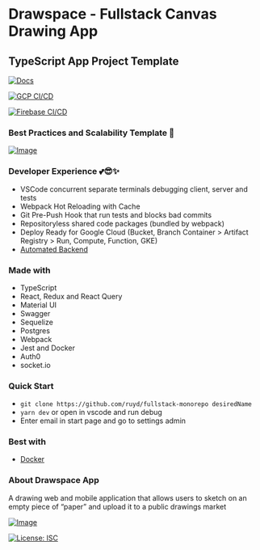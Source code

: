 # Drawspace - Fullstack Canvas Drawing App

## TypeScript App Project Template

[![Docs](https://github.com/ruyd/fullstack-monorepo/actions/workflows/client-deploy-ghpages.yml/badge.svg)](https://ruyd.github.io/fullstack-monorepo)

[![GCP CI/CD](https://github.com/ruyd/fullstack-monorepo/actions/workflows/deploy-google.yml/badge.svg)](https://api.drawspace.app/docs)

[![Firebase CI/CD](https://github.com/ruyd/fullstack-monorepo/actions/workflows/firebase-hosting-live.yml/badge.svg)](https://drawspace.app)


### Best Practices and Scalability Template 🙌

[![Image](https://raw.githubusercontent.com/ruyd/fullstack-monorepo/master/docs/images/4Pane.png)](https://drawspace.app/draw)

### Developer Experience 💕😎✨
- VSCode concurrent separate terminals debugging client, server and tests
- Webpack Hot Reloading with Cache
- Git Pre-Push Hook that run tests and blocks bad commits
- Repositoryless shared code packages (bundled by webpack)
- Deploy Ready for Google Cloud (Bucket, Branch Container > Artifact Registry > Run, Compute, Function, GKE)
- [Automated Backend](https://github.com/ruyd/automated-express-backend)
### Made with

- TypeScript
- React, Redux and React Query
- Material UI
- Swagger
- Sequelize
- Postgres
- Webpack
- Jest and Docker
- Auth0
- socket.io

### Quick Start

- `git clone https://github.com/ruyd/fullstack-monorepo desiredName`
- `yarn dev` or open in vscode and run debug  
- Enter email in start page and go to settings admin

### Best with
- [Docker](https://www.docker.com/) 
  
### About Drawspace App

A drawing web and mobile application that allows users to sketch on an empty piece of “paper” and upload it to a public drawings market

[![Image](https://raw.githubusercontent.com/ruyd/fullstack-monorepo/master/docs/images/lighthouse.png)](https://drawspace.app)

[![License: ISC](https://img.shields.io/badge/License-ISC-blue.svg)](https://opensource.org/licenses/ISC)

